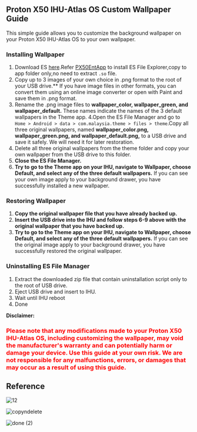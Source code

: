 ## Proton X50 IHU-Atlas OS Custom Wallpaper Guide

This simple guide allows you to customize the background wallpaper on your Proton X50 IHU-Atlas OS to your own wallpaper.


### Installing Wallpaper

1. Download ES [here](fm/ES.apk).Refer [PX50EntApp](https://github.com/silentshadow88/PX50EntApp) to install ES File Explorer,copy to app folder only,no need to extract `.so` file.
2. Copy up to 3 images of your own choice in .png format to the root of your USB drive.** If you have image files in other formats, you can convert them using an online image converter or open with Paint and save them in .png format.
3. Rename the .png image files to **wallpaper_color, wallpaper_green, and wallpaper_default.** These names indicate the names of the 3 default wallpapers in the Theme app.
4.Open the ES File Manager and go to `Home > Android > data > com.malaysia.theme > files > theme`.Copy all three original wallpapers, named **wallpaper_color.png, wallpaper_green.png, and wallpaper_default.png,** to a USB drive and save it safely. We will need it for later restoration.
5. Delete all three original wallpapers from the theme folder and copy your own wallpaper from the USB drive to this folder.
6. **Close the ES File Manager.**
7. **Try to go to the Theme app on your IHU, navigate to Wallpaper, choose Default, and select any of the three default wallpapers.** If you can see your own image apply to your background drawer, you have successfully installed a new wallpaper.

### Restoring Wallpaper

1. **Copy the original wallpaper file that you have already backed up.**
2. **Insert the USB drive into the IHU and follow steps 6-9 above with the original wallpaper that you have backed up.**
3. **Try to go to the Theme app on your IHU, navigate to Wallpaper, choose Default, and select any of the three default wallpapers.** If you can see the original image apply to your background drawer, you have successfully restored the original wallpaper.

### Uninstalling ES File Manager
1.  Extract the downloaded zip file that contain uninstallation script only to the root of USB drive.
2.  Eject USB drive and insert to IHU.
3.  Wait until IHU reboot
4.  Done


**Disclaimer:**

<h3 style="color:red;">Please note that any modifications made to your Proton X50 IHU-Atlas OS, including customizing the wallpaper, may void the manufacturer's warranty and can potentially harm or damage your device. Use this guide at your own risk. We are not responsible for any malfunctions, errors, or damages that may occur as a result of using this guide.
</h3>

## Reference

![12](https://user-images.githubusercontent.com/124480402/218913069-76486131-d2ce-4549-8614-dd1284ad1284.JPG)
  
![copyndelete](https://user-images.githubusercontent.com/124480402/218911730-0c3401dc-f64f-4e7c-ab99-de038eea324a.JPG)

![done (2)](https://user-images.githubusercontent.com/124480402/218922875-c08c6d2c-ec9f-4edc-9f03-c31e2db2b7cd.jpg)


